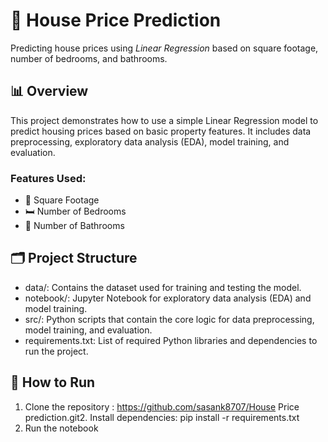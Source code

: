 # 🏡 House Price Prediction

Predicting house prices using *Linear Regression* based on square footage, number of bedrooms, and bathrooms.

## 📊 Overview

This project demonstrates how to use a simple Linear Regression model to predict housing prices based on basic property features. It includes data preprocessing, exploratory data analysis (EDA), model training, and evaluation.

### Features Used:
- 📏 Square Footage
- 🛏️ Number of Bedrooms
- 🛁 Number of Bathrooms

## 🗂️ Project Structure

- data/: Contains the dataset used for training and testing the model.
- notebook/: Jupyter Notebook for exploratory data analysis (EDA) and model training.
- src/: Python scripts that contain the core logic for data preprocessing, model training, and evaluation.
- requirements.txt: List of required Python libraries and dependencies to run the project.

## 🚀 How to Run

1. Clone the repository : https://github.com/sasank8707/House Price prediction.git2.  Install dependencies: pip install -r requirements.txt
3.  Run the notebook
